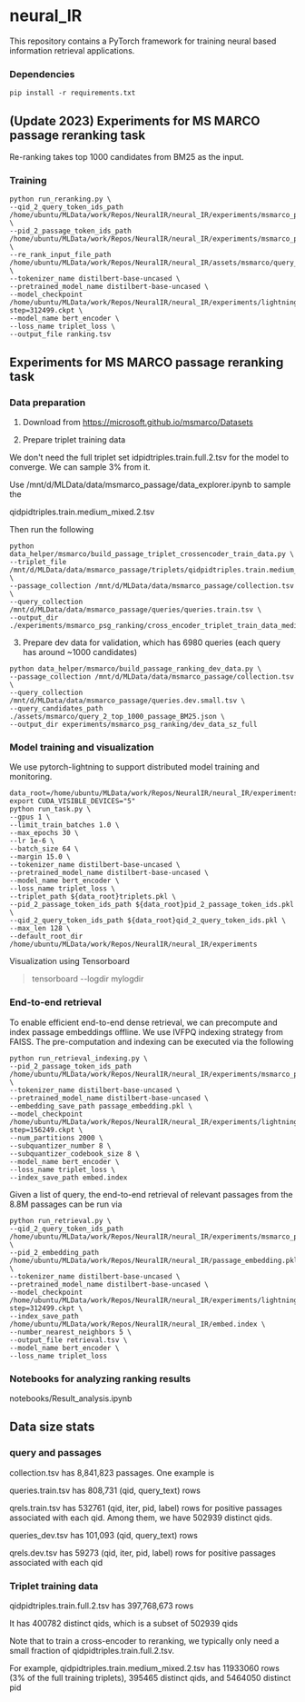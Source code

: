 # neural_IR

This repository contains a PyTorch framework for training neural based information retrieval applications.

### Dependencies
```
pip install -r requirements.txt
```

## (Update 2023) Experiments for MS MARCO passage reranking task

Re-ranking takes top 1000 candidates from BM25 as the input.

### Training




```
python run_reranking.py \
--qid_2_query_token_ids_path /home/ubuntu/MLData/work/Repos/NeuralIR/neural_IR/experiments/msmarco_psg/dev_data/qid_2_query_token_ids.pkl \
--pid_2_passage_token_ids_path /home/ubuntu/MLData/work/Repos/NeuralIR/neural_IR/experiments/msmarco_psg/train_data_full/pid_2_passage_token_ids.pkl \
--re_rank_input_file_path /home/ubuntu/MLData/work/Repos/NeuralIR/neural_IR/assets/msmarco/query_2_top_1000_passage_BM25.json \
--tokenizer_name distilbert-base-uncased \
--pretrained_model_name distilbert-base-uncased \
--model_checkpoint /home/ubuntu/MLData/work/Repos/NeuralIR/neural_IR/experiments/lightning_logs/version_12/checkpoints/epoch=1-step=312499.ckpt \
--model_name bert_encoder \
--loss_name triplet_loss \
--output_file ranking.tsv
```

## Experiments for MS MARCO passage reranking task

### Data preparation

1) Download from https://microsoft.github.io/msmarco/Datasets

2) Prepare triplet training data

We don't need the full triplet set idpidtriples.train.full.2.tsv for the model to converge. We can sample 3% from it. 

Use /mnt/d/MLData/data/msmarco_passage/data_explorer.ipynb to sample the 

qidpidtriples.train.medium_mixed.2.tsv

Then run the following 

```
python data_helper/msmarco/build_passage_triplet_crossencoder_train_data.py \
--triplet_file /mnt/d/MLData/data/msmarco_passage/triplets/qidpidtriples.train.medium_mixed.2.tsv \
--passage_collection /mnt/d/MLData/data/msmarco_passage/collection.tsv \
--query_collection /mnt/d/MLData/data/msmarco_passage/queries/queries.train.tsv \
--output_dir ./experiments/msmarco_psg_ranking/cross_encoder_triplet_train_data_medium_mixed
```
3) Prepare dev data for validation, which has 6980 queries (each query has around ~1000 candidates)

```
python data_helper/msmarco/build_passage_ranking_dev_data.py \
--passage_collection /mnt/d/MLData/data/msmarco_passage/collection.tsv \
--query_collection /mnt/d/MLData/data/msmarco_passage/queries.dev.small.tsv \
--query_candidates_path ./assets/msmarco/query_2_top_1000_passage_BM25.json \
--output_dir experiments/msmarco_psg_ranking/dev_data_sz_full
```

### Model training and visualization

We use pytorch-lightning to support distributed model training and monitoring.

```
data_root=/home/ubuntu/MLData/work/Repos/NeuralIR/neural_IR/experiments/msmarco_psg/train_data_full_10M/
export CUDA_VISIBLE_DEVICES="5"
python run_task.py \
--gpus 1 \
--limit_train_batches 1.0 \
--max_epochs 30 \
--lr 1e-6 \
--batch_size 64 \
--margin 15.0 \
--tokenizer_name distilbert-base-uncased \
--pretrained_model_name distilbert-base-uncased \
--model_name bert_encoder \
--loss_name triplet_loss \
--triplet_path ${data_root}triplets.pkl \
--pid_2_passage_token_ids_path ${data_root}pid_2_passage_token_ids.pkl \
--qid_2_query_token_ids_path ${data_root}qid_2_query_token_ids.pkl \
--max_len 128 \
--default_root_dir /home/ubuntu/MLData/work/Repos/NeuralIR/neural_IR/experiments
```

Visualization using Tensorboard

> tensorboard --logdir mylogdir


### End-to-end retrieval

To enable efficient end-to-end dense retrieval, we can precompute and index passage embeddings offline. We use IVFPQ indexing strategy from FAISS. The pre-computation and indexing can be executed via the following

```
python run_retrieval_indexing.py \
--pid_2_passage_token_ids_path /home/ubuntu/MLData/work/Repos/NeuralIR/neural_IR/experiments/msmarco_psg/train_data_full/pid_2_passage_token_ids.pkl \
--tokenizer_name distilbert-base-uncased \
--pretrained_model_name distilbert-base-uncased \
--embedding_save_path passage_embedding.pkl \
--model_checkpoint /home/ubuntu/MLData/work/Repos/NeuralIR/neural_IR/experiments/lightning_logs/version_14/checkpoints/epoch=0-step=156249.ckpt \
--num_partitions 2000 \
--subquantizer_number 8 \
--subquantizer_codebook_size 8 \
--model_name bert_encoder \
--loss_name triplet_loss \
--index_save_path embed.index
```

Given a list of query, the end-to-end retrieval of relevant passages from the 8.8M passages can be run via

```
python run_retrieval.py \
--qid_2_query_token_ids_path /home/ubuntu/MLData/work/Repos/NeuralIR/neural_IR/experiments/msmarco_psg/dev_data/qid_2_query_token_ids.pkl \
--pid_2_embedding_path /home/ubuntu/MLData/work/Repos/NeuralIR/neural_IR/passage_embedding.pkl \
--tokenizer_name distilbert-base-uncased \
--pretrained_model_name distilbert-base-uncased \
--model_checkpoint /home/ubuntu/MLData/work/Repos/NeuralIR/neural_IR/experiments/lightning_logs/version_12/checkpoints/epoch=1-step=312499.ckpt \
--index_save_path /home/ubuntu/MLData/work/Repos/NeuralIR/neural_IR/embed.index \
--number_nearest_neighbors 5 \
--output_file retrieval.tsv \
--model_name bert_encoder \
--loss_name triplet_loss
```






### Notebooks for analyzing ranking results

notebooks/Result_analysis.ipynb


## Data size stats

### query and passages

collection.tsv has 8,841,823 passages. One example is

queries.train.tsv has 808,731 (qid, query_text) rows 

qrels.train.tsv has 532761 (qid, iter, pid, label) rows for positive passages associated with each qid. Among them, we have 502939 distinct qids.

queries_dev.tsv has 101,093 (qid, query_text) rows 

qrels.dev.tsv has 59273 (qid, iter, pid, label) rows for positive passages associated with each qid

### Triplet training data

qidpidtriples.train.full.2.tsv has 397,768,673 rows

It has 400782 distinct qids, which is a subset of 502939 qids

Note that to train a cross-encoder to reranking, we typically only need a small fraction of qidpidtriples.train.full.2.tsv.

For example, 
qidpidtriples.train.medium_mixed.2.tsv has 11933060 rows (3% of the full training triplets), 395465 distinct qids, and 5464050 distinct pid